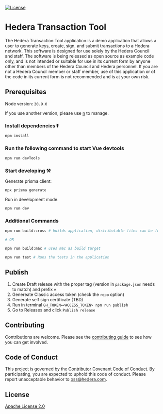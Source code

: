 [![License](https://img.shields.io/badge/License-Apache%202.0-blue.svg)](https://opensource.org/licenses/Apache-2.0)

# Hedera Transaction Tool

The Hedera Transaction Tool application is a demo application that allows a user to generate keys, create, sign, and submit transactions to a Hedera network. This software is designed for use solely by the Hedera Council and staff. The software is being released as open source as example code only, and is not intended or suitable for use in its current form by anyone other than members of the Hedera Council and Hedera personnel. If you are not a Hedera Council member or staff member, use of this application or of the code in its current form is not recommended and is at your own risk.

## Prerequisites

Node version: `20.9.0`

If you use another version, please use [n](https://github.com/tj/n) to manage.

### Install dependencies ⏬

```bash
npm install
```

### Run the following command to start Vue devtools

```bash
npm run devTools
```

### Start developing ⚒️

Generate prisma client:

```bash
npx prisma generate
```

Run in development mode:

```bash
npm run dev
```

### Additional Commands

```bash
npm run build:cross # builds application, distributable files can be found in "dist" folder (Only mac is supported)

# OR

npm run build:mac # uses mac as build target
```

```bash
npm run test # Runs the tests in the application
```

## Publish

1. Create Draft release with the proper tag (version in `package.json` needs to match) and prefix `v`
2. Genereate Classic access token (check the `repo` option)
3. Generate self sign certificate (TBD)
4. Run in terminal `GH_TOKEN=<ACCESS_TOKEN> npm run publish`
5. Go to Releases and click `Publish release`

## Contributing

Contributions are welcome. Please see the [contributing guide](https://github.com/hashgraph/.github/blob/main/CONTRIBUTING.md) to see how you can get involved.

## Code of Conduct

This project is governed by the [Contributor Covenant Code of Conduct](https://github.com/hashgraph/.github/blob/main/CODE_OF_CONDUCT.md). By participating, you are expected to uphold this code of conduct. Please report unacceptable behavior to [oss@hedera.com](mailto:oss@hedera.com).

## License

[Apache License 2.0](LICENSE)
